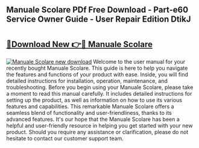 ## Manuale Scolare PDf Free Download - Part-e60 Service Owner Guide - User Repair Edition DtikJ

# <h2><a href="http://cf13870.oget.top/?id=Manuale+Scolare">🔗Download New 👉🔴 Manuale Scolare</a></h2>

[![Manuale Scolare new download](https://i.imgur.com/5g1atiW.png)](http://cf13870.oget.top/?id=Manuale+Scolare)
Welcome to the user manual for your recently bought Manuale Scolare. This guide is here to help you navigate the features and functions of your product with ease. Inside, you will find detailed instructions for installation, operation, maintenance, and troubleshooting. Before you begin using your Manuale Scolare, please take a moment to read this manual carefully. It includes detailed instructions for setting up the product, as well as information on how to use its various features and capabilities. This remarkable Manuale Scolare offers a seamless blend of functionality and user-friendliness, thanks to its advanced features. It's our hope that the Manuale Scolare has been a helpful and user-friendly resource in helping you get started with your new product. Should you require any assistance or clarification, please do not hesitate to contact our customer support team.
